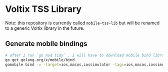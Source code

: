# Voltix TSS Library

Note: this repository is currently called `mobile-tss-lib` but will be renamed to a generic Voltix library in the future.

## Generate mobile bindings

```bash
# after I run `go mod tidy` , I will have to download mobile bind library again , otherwise gomobile command won't run
go get golang.org/x/mobile/bind
gomobile bind -v -target=ios,macos,iossimulator -tags=ios,macos,iossimulator github.com/RowboTony/mobile-tss-lib-vultool/tss
```
